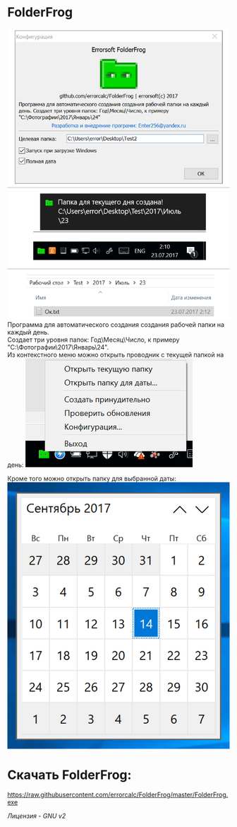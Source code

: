 # FolderFrog
![Logo](githublogo.png)  
Программа для автоматического создания создания рабочей папки на каждый день.  
Создает три уровня папок: Год\Месяц\Число, к примеру "C:\Фотографии\2017\Январь\24".  
Из контекстного меню можно открыть проводник с текущей папкой на день:
![tray](githubtray.png) 

Кроме того можно открыть папку для выбранной даты:
![date](githubdate.png) 

# Скачать FolderFrog:
https://raw.githubusercontent.com/errorcalc/FolderFrog/master/FolderFrog.exe

*Лицензия - GNU v2*
